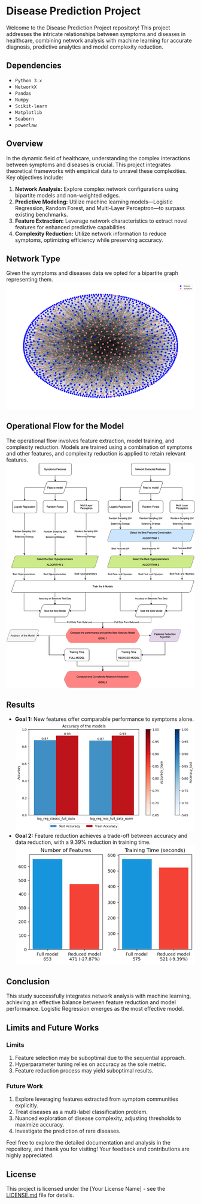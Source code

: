 # Disease Prediction Project

Welcome to the Disease Prediction Project repository! This project addresses the intricate relationships between symptoms and diseases in healthcare, combining network analysis with machine learning for accurate diagnosis, predictive analytics and model complexity reduction.

## Dependencies

- `Python 3.x`
- `NetworkX`
- `Pandas`
- `Numpy`
- `Scikit-learn`
- `Matplotlib`
- `Seaborn`
- `powerlaw`

## Overview

In the dynamic field of healthcare, understanding the complex interactions between symptoms and diseases is crucial. This project integrates theoretical frameworks with empirical data to unravel these complexities. Key objectives include:

1. **Network Analysis:** Explore complex network configurations using bipartite models and non-weighted edges.
2. **Predictive Modeling:** Utilize machine learning models—Logistic Regression, Random Forest, and Multi-Layer Perceptron—to surpass existing benchmarks.
3. **Feature Extraction:** Leverage network characteristics to extract novel features for enhanced predictive capabilities.
4. **Complexity Reduction:** Utilize network information to reduce symptoms, optimizing efficiency while preserving accuracy.

## Network Type

Given the symptoms and diseases data we opted for a bipartite graph representing them. ![Bipartite](report/images/network.png)

## Operational Flow for the Model

The operational flow involves feature extraction, model training, and complexity reduction. Models are trained using a combination of symptoms and other features, and complexity reduction is applied to retain relevant features. ![Operational Flow Chart](report/images/operational_flow.png)

## Results

- **Goal 1:** New features offer comparable performance to symptoms alone. ![New Features](report/images/acc_best_models.png)
- **Goal 2:** Feature reduction achieves a trade-off between accuracy and data reduction, with a 9.39% reduction in training time. ![Features Reduction](report/images/features_vs_time.png)

## Conclusion

This study successfully integrates network analysis with machine learning, achieving an effective balance between feature reduction and model performance. Logistic Regression emerges as the most effective model.

## Limits and Future Works

### Limits

1. Feature selection may be suboptimal due to the sequential approach.
2. Hyperparameter tuning relies on accuracy as the sole metric.
3. Feature reduction process may yield suboptimal results.

### Future Work

1. Explore leveraging features extracted from symptom communities explicitly.
2. Treat diseases as a multi-label classification problem.
3. Nuanced exploration of disease complexity, adjusting thresholds to maximize accuracy.
4. Investigate the prediction of rare diseases.

Feel free to explore the detailed documentation and analysis in the repository, and thank you for visiting! Your feedback and contributions are highly appreciated.

## License

This project is licensed under the [Your License Name] - see the [LICENSE.md](LICENSE.md) file for details.

